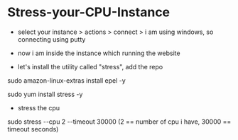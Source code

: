 # Stress-your-CPU-Instance


- select your instance > actions > connect > i am using windows, so connecting using putty


- now i am inside the instance which running the website



- let's install the utility called "stress", add the repo

sudo amazon-linux-extras install epel -y

sudo yum install stress -y


- stress the cpu

sudo stress --cpu 2 --timeout 30000       (2 == number of cpu i have, 30000 == timeout seconds)













